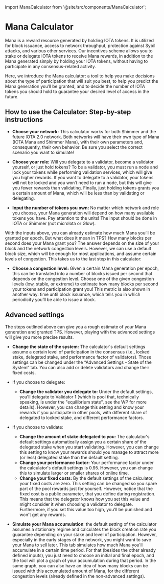 import ManaCalculator from '@site/src/components/ManaCalculator';

# Mana Calculator 

Mana is a reward resource generated by holding IOTA tokens. It is utilized for block issuance, access to network throughput, protection against Sybil attacks, and various other services. Our incentives scheme allows you to stake or delegate IOTA tokens to receive Mana rewards, in addition to the Mana generated simply by holding your IOTA tokens, without having to participate in any consensus-related activity.

Here, we introduce the Mana calculator: a tool to help you make decisions about the type of participation that will suit you best, to help you predict the Mana generation you’ll be granted, and to decide the number of IOTA tokens you should hold to guarantee your desired level of access in the future.

## How to use the Calculator: Step-by-step instructions

- **Choose your network:** This calculator works for both Shimmer and the future IOTA 2.0 network. Both networks will have their own type of Mana (IOTA Mana and Shimmer Mana), with their own parameters and, consequently, their own behavior. Be sure you select the correct scenario you want to simulate! 

- **Choose your role:** Will you delegate to a validator, become a validator yourself, or just hold tokens? To be a validator, you must run a node and lock your tokens while performing validation services, which will give you higher rewards. If you want to delegate to a validator, your tokens will not be locked and you won’t need to run a node, but this will give you fewer rewards than validating. Finally, just holding tokens grants you a certain amount of Mana, which will be less than by validating or delegating.

- **Input the number of tokens you own:** No matter which network and role you choose, your Mana generation will depend on how many available tokens you have. Pay attention to the units! The input should be done in IOTA or Shimmer (not microIota or Glow).

With the inputs above, you can already estimate how much Mana you’ll be granted per epoch. But what does it mean in TPS? How many blocks per second does your Mana grant you? The answer depends on the size of your block and the network congestion levels. However, we can use a default block size, which will be enough for most applications, and assume certain levels of congestion. This takes us to the last step in this calculator:

- **Choose a congestion level:** Given a certain Mana generation per epoch, this can be translated into a number of blocks issued per second that depends on the congestion level. Choose one of the given congestion levels (low, stable, or extreme) to estimate how many blocks per second your tokens and participation grant you! This metric is also shown in another way: time until block issuance, which tells you in which periodicity you’ll be able to issue a block.

<ManaCalculator/>


## Advanced settings

The steps outlined above can give you a rough estimate of your Mana generation and granted TPS. However, playing with the advanced settings will give you more precise results. 

- **Change the state of the system:** The calculator's default settings assume a certain level of participation in the consensus (i.e., locked stake, delegated stake, and performance factor of validators). Those settings can be changed under the “Advanced Settings - State of the System” tab. You can also add or delete validators and change their fixed costs. 

- If you choose to delegate:
   - **Change the validator you delegate to:** Under the default settings, you'll delegate to Validator 1 (which is  pool that, technically speaking, is under the "equilibrium state", see the WP for more details). However, you can change this setting and know your rewards if you participate in other pools, with different share of delegated to locked stake, and different performance factors.

- If you choose to validate:
   - **Change the amount of stake delegated to you:** The calculator's default settings automatically assign you a certain share of the delegated stake when you start validating. However, you can change this setting to know your rewards should you manage to attract more (or less) delegated stake than the default setting.
   - **Change your performance factor:** Your performance factor under the calculator's default settings is 0.95. However, you can change this to simulate larger or smaller shares of online time. 
   - **Change your fixed costs:** By the default settings of the calculator, your fixed costs are zero. This setting can be changed so you spare part of the pool rowards just for yourself. However, notice that the fixed cost is a public parameter, that you define during registration. This means that the delegator knows how you set this value and might consider it when choosing a validator to delegate. Furthermore, if you set this value too high, you'll be punished and won't get any rewards.

- **Simulate your Mana accumulation**: the default setting of the calculator assumes a stationary regime and calculates the block creation rate you guarantee depending on your stake and level of participation. However, especially in the early stages of the network, you might want to save your Mana to sell later. This tab simulates how much Mana you'll accumulate in a certain time period. For that (besides the other already defined inputs), you just need to choose an initial and final epoch, and the tool will plot a graph of your accumulation during that period. In the same graph, you can also have an idea of how many blocks can be issued with this accumulated amount of Mana, for the different congestion levels (already defined in the non-advanced settings).


